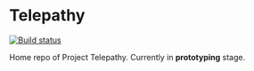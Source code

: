 # Telepathy
[![Build status](https://ci.appveyor.com/api/projects/status/1av6v6xb5bfbv7t5/branch/master?svg=true)](https://ci.appveyor.com/project/amat27/telepathy/branch/master)

Home repo of Project Telepathy. Currently in **prototyping** stage.
